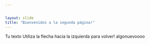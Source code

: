 ```yaml
---


layout: slide
title: "Bienvenidos a la segunda página!"
---
```

Tu texto
Utiliza la flecha hacia la izquierda para volver!
algonuevoooo
